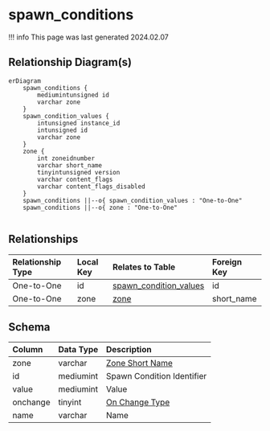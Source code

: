 # spawn_conditions

!!! info
	This page was last generated 2024.02.07

## Relationship Diagram(s)

```mermaid
erDiagram
    spawn_conditions {
        mediumintunsigned id
        varchar zone
    }
    spawn_condition_values {
        intunsigned instance_id
        intunsigned id
        varchar zone
    }
    zone {
        int zoneidnumber
        varchar short_name
        tinyintunsigned version
        varchar content_flags
        varchar content_flags_disabled
    }
    spawn_conditions ||--o{ spawn_condition_values : "One-to-One"
    spawn_conditions ||--o{ zone : "One-to-One"


```


## Relationships

| Relationship Type | Local Key | Relates to Table | Foreign Key |
| :--- | :--- | :--- | :--- |
| One-to-One | id | [spawn_condition_values](../../schema/spawns/spawn_condition_values.md) | id |
| One-to-One | zone | [zone](../../schema/zone/zone.md) | short_name |


## Schema

| Column | Data Type | Description |
| :--- | :--- | :--- |
| zone | varchar | [Zone Short Name](../../../../server/zones/zone-list) |
| id | mediumint | Spawn Condition Identifier |
| value | mediumint | Value |
| onchange | tinyint | [On Change Type](../../../../server/npc/spawns/on-change-types) |
| name | varchar | Name |

